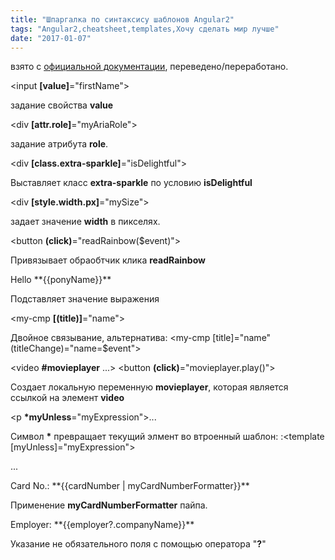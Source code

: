```yaml
---
title: "Шпаргалка по синтаксису шаблонов Angular2"
tags: "Angular2,cheatsheet,templates,Хочу сделать мир лучше"
date: "2017-01-07"
---
```


взято с [официальной документации](https://angular.io/docs/ts/latest/guide/cheatsheet.html), переведено/переработано.

<input **\[value\]**\="firstName">

задание свойства **value**

<div **\[attr.role\]**\="myAriaRole">

задание атрибута **role**.

<div **\[class.extra-sparkle\]**\="isDelightful">

Выставляет класс **extra-sparkle** по условию **isDelightful**

<div **\[style.width.px\]**\="mySize">

задает значение **width** в пикселях.

<button **(click)**\="readRainbow($event)">

Привязывает обраобтчик клика **readRainbow**

<p>Hello **{{ponyName}}**</p> <div title="Hello **{{ponyName}}**">

Подставляет значение выражения

<my-cmp **\[(title)\]**\="name">

Двойное связывание, альтернатива: <my-cmp \[title\]="name" (titleChange)="name=$event">

<video **#movieplayer** ...> <button **(click)**\="movieplayer.play()"> </video>

Создает локальную переменную **movieplayer**, которая является ссылкой на элемент **video**

<p **\*myUnless**\="myExpression">...</p>

Символ **\*** превращает текущий элмент во втроенный шаблон: :<template \[myUnless\]="myExpression"><p>...</p></template>

<p>Card No.: **{{cardNumber | myCardNumberFormatter}}**</p>

Применение **myCardNumberFormatter** пайпа.

<p>Employer: **{{employer?.companyName}}**</p>

Указание не обязательного поля с помощью оператора "**?**"

